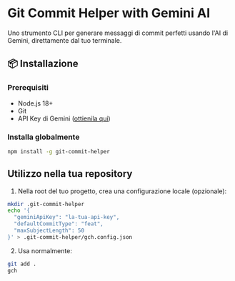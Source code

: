 # Git Commit Helper with Gemini AI

Uno strumento CLI per generare messaggi di commit perfetti usando l'AI di Gemini, direttamente dal tuo terminale.

## 📦 Installazione

### Prerequisiti

- Node.js 18+
- Git
- API Key di Gemini ([ottienila qui](https://ai.google.dev/))

### Installa globalmente

```bash
npm install -g git-commit-helper
```

## Utilizzo nella tua repository

1. Nella root del tuo progetto, crea una configurazione locale (opzionale):

```bash
mkdir .git-commit-helper
echo '{
  "geminiApiKey": "la-tua-api-key",
  "defaultCommitType": "feat",
  "maxSubjectLength": 50
}' > .git-commit-helper/gch.config.json
```

2. Usa normalmente:

```bash
git add .
gch
```
